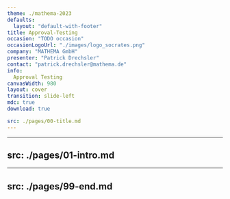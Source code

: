 ```yaml
---
theme: ./mathema-2023
defaults:
  layout: "default-with-footer"
title: Approval-Testing
occasion: "TODO occasion"
occasionLogoUrl: "./images/logo_socrates.png"
company: "MATHEMA GmbH"
presenter: "Patrick Drechsler"
contact: "patrick.drechsler@mathema.de"
info:
  Approval Testing
canvasWidth: 980
layout: cover
transition: slide-left
mdc: true
download: true

src: ./pages/00-title.md
---
```


---
src: ./pages/01-intro.md
---
---
src: ./pages/99-end.md
---
